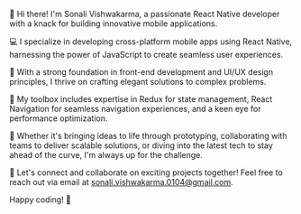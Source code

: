 👋 Hi there! I'm Sonali Vishwakarma, a passionate React Native developer with a knack for building innovative mobile applications.

💻 I specialize in developing cross-platform mobile apps using React Native, harnessing the power of JavaScript to create seamless user experiences.

🚀 With a strong foundation in front-end development and UI/UX design principles, I thrive on crafting elegant solutions to complex problems.

🔧 My toolbox includes expertise in Redux for state management, React Navigation for seamless navigation experiences, and a keen eye for performance optimization.

📱 Whether it's bringing ideas to life through prototyping, collaborating with teams to deliver scalable solutions, or diving into the latest tech to stay ahead of the curve, I'm always up for the challenge.

🌟 Let's connect and collaborate on exciting projects together! Feel free to reach out via email at sonali.vishwakarma.0104@gmail.com. 

Happy coding! 🎉
